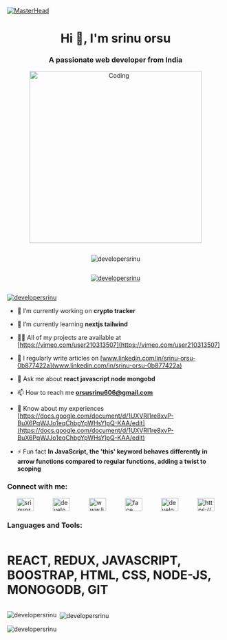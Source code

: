 [![MasterHead](https://i.ibb.co/y4JzxQn/github-header-image-2.png)](www.linkedin.com/in/srinu-orsu-0b877422a)
<h1 align="center">Hi 👋, I'm srinu orsu</h1>
<h3 align="center">A passionate web developer from India</h3>

  <p align="center">  
    <img alt="Coding" width="400" src="https://cdn.dribbble.com/users/1162077/screenshots/3848914/programmer.gif" /> </p>


<div style="display: flex; justify-content: space-around;">
    <p align="left"> <img
            src="https://komarev.com/ghpvc/?username=developersrinu&label=Profile%20views&color=0e75b6&style=flat"
            alt="developersrinu" /> </p>
</div>

<div style="display: flex; justify-content: space-around;">
    <p align="left"> <a href="https://github.com/ryo-ma/github-profile-trophy"><img
        src="https://github-profile-trophy.vercel.app/?username=developersrinu" alt="developersrinu" /></a> </p>
</div>




<p align="left"> <a href="https://twitter.com/developersrinu" target="blank"><img
            src="https://img.shields.io/twitter/follow/developersrinu?logo=twitter&style=for-the-badge"
            alt="developersrinu" /></a> </p>

- 🔭 I’m currently working on **crypto tracker**

- 🌱 I’m currently learning **nextjs tailwind**

- 👨‍💻 All of my projects are available at [https://vimeo.com/user210313507](https://vimeo.com/user210313507)

- 📝 I regularly write articles on [www.linkedin.com/in/srinu-orsu-0b877422a](www.linkedin.com/in/srinu-orsu-0b877422a)

- 💬 Ask me about **react javascript node mongobd**

- 📫 How to reach me **orsusrinu606@gmail.com**

- 📄 Know about my experiences
[https://docs.google.com/document/d/1UXVRI1re8xvP-BuX6PqWJJo1eqChbpYpWHsYlpQ-KAA/edit](https://docs.google.com/document/d/1UXVRI1re8xvP-BuX6PqWJJo1eqChbpYpWHsYlpQ-KAA/edit)

- ⚡ Fun fact **In JavaScript, the 'this' keyword behaves differently in arrow functions compared to regular functions,
adding a twist to scoping**

<h3 align="left">Connect with me:</h3>
<p style="display: flex; justify-content: space-around;">
    <a href="https://dev.to/srinuorsu606" target="blank"><img align="center"
            src="https://raw.githubusercontent.com/rahuldkjain/github-profile-readme-generator/master/src/images/icons/Social/devto.svg"
            alt="srinuorsu606" height="30" width="40" /></a>
    <a href="https://twitter.com/developersrinu" target="blank"><img align="center"
            src="https://raw.githubusercontent.com/rahuldkjain/github-profile-readme-generator/master/src/images/icons/Social/twitter.svg"
            alt="developersrinu" height="30" width="40" /></a>
    <a href="https://linkedin.com/in/www.linkedin.com/in/srinu-orsu-0b877422a" target="blank"><img align="center"
            src="https://raw.githubusercontent.com/rahuldkjain/github-profile-readme-generator/master/src/images/icons/Social/linked-in-alt.svg"
            alt="www.linkedin.com/in/srinu-orsu-0b877422a" height="30" width="40" /></a>
    <a href="https://fb.com/face book" target="blank"><img align="center"
            src="https://raw.githubusercontent.com/rahuldkjain/github-profile-readme-generator/master/src/images/icons/Social/facebook.svg"
            alt="face book" height="30" width="40" /></a>
    <a href="https://instagram.com/developersrinu" target="blank"><img align="center"
            src="https://raw.githubusercontent.com/rahuldkjain/github-profile-readme-generator/master/src/images/icons/Social/instagram.svg"
            alt="developersrinu" height="30" width="40" /></a>
    <a href="https://www.youtube.com/c/https://vimeo.com/user210313507" target="blank"><img align="center"
            src="https://raw.githubusercontent.com/rahuldkjain/github-profile-readme-generator/master/src/images/icons/Social/youtube.svg"
            alt="https://vimeo.com/user210313507" height="30" width="40" /></a>
</p>

<h3 align="left">Languages and Tools:</h3>
<div style="display: flex; justify-content: space-around;">

  <h1>REACT, REDUX, JAVASCRIPT, BOOSTRAP, HTML, CSS, NODE-JS, MONOGODB, GIT</h1>




</div>

<p><img align="left"
        src="https://github-readme-stats.vercel.app/api/top-langs?username=developersrinu&show_icons=true&locale=en&layout=compact"
        alt="developersrinu" /></p>

<p>&nbsp;<img align="center"
        src="https://github-readme-stats.vercel.app/api?username=developersrinu&show_icons=true&locale=en"
        alt="developersrinu" /></p>

<p><img align="center" src="https://github-readme-streak-stats.herokuapp.com/?user=developersrinu&"
        alt="developersrinu" /></p>

